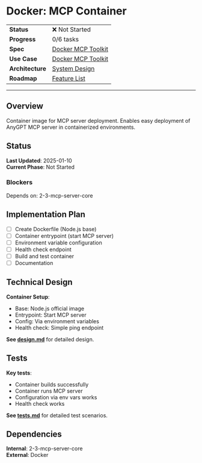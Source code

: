 # Docker: MCP Container

| | |
|---|---|
| **Status** | ❌ Not Started |
| **Progress** | 0/6 tasks |
| **Spec** | [Docker MCP Toolkit](../../../../../products/anygpt/specs/anygpt/docker-mcp-toolkit.md) |
| **Use Case** | [Docker MCP Toolkit](../../../../../products/anygpt/cases/docker-mcp-toolkit.md) |
| **Architecture** | [System Design](../../architecture.md) |
| **Roadmap** | [Feature List](../../roadmap.md) |

---

## Overview

Container image for MCP server deployment. Enables easy deployment of AnyGPT MCP server in containerized environments.

## Status

**Last Updated**: 2025-01-10  
**Current Phase**: Not Started

### Blockers
Depends on: 2-3-mcp-server-core

## Implementation Plan

- [ ] Create Dockerfile (Node.js base)
- [ ] Container entrypoint (start MCP server)
- [ ] Environment variable configuration
- [ ] Health check endpoint
- [ ] Build and test container
- [ ] Documentation

## Technical Design

**Container Setup**:
- Base: Node.js official image
- Entrypoint: Start MCP server
- Config: Via environment variables
- Health check: Simple ping endpoint

**See [design.md](./design.md)** for detailed design.

## Tests

**Key tests**:
- Container builds successfully
- Container runs MCP server
- Configuration via env vars works
- Health check works

**See [tests.md](./tests.md)** for detailed test scenarios.

## Dependencies

**Internal**: 2-3-mcp-server-core  
**External**: Docker

